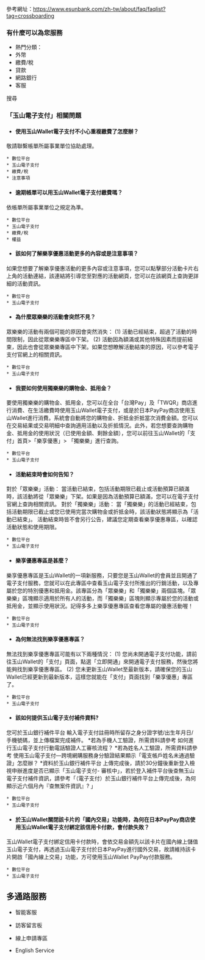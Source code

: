 參考網址：https://www.esunbank.com/zh-tw/about/faq/faqlist?tag=crossboarding

### 有什麼可以為您服務

  * 熱門分類：
  * 外幣
  * 繳費/稅
  * 貸款
  * 網路銀行
  * 客服

搜尋

### 「玉山電子支付」相關問題

  * #### 使用玉山Wallet電子支付不小心重複繳費了怎麼辦？

敬請聯繫帳單所屬事業單位協助處理。

    * 數位平台
    * 玉山電子支付
    * 繳費/稅
    * 注意事項
  * #### 逾期帳單可以用玉山Wallet電子支付繳費嗎？

依帳單所屬事業單位之規定為準。

    * 數位平台
    * 玉山電子支付
    * 繳費/稅
    * 權益
  * #### 該如何了解樂享優惠活動更多的內容或是注意事項？

如果您想要了解樂享優惠活動的更多內容或注意事項，您可以點擊部分活動卡片右上角的活動連結，該連結將引導您至對應的活動網頁，您可以在該網頁上查詢更詳細的活動資訊。

    * 數位平台
    * 玉山電子支付
  * #### 為什麼眾樂樂的活動會突然不見？

眾樂樂的活動有兩個可能的原因會突然消失： (1) 活動已經結束，超過了活動的時間限制，因此從眾樂樂專區中下架。 (2)
活動因為額滿或其他特殊因素而提前結束，因此也會從眾樂樂專區中下架。如果您想瞭解活動結束的原因，可以參考電子支付官網上的相關資訊。

    * 數位平台
    * 玉山電子支付
  * #### 我要如何使用獨樂樂的購物金、抵用金？

要使用獨樂樂的購物金、抵用金，您可以在全台「台灣Pay」及「TWQR」商店進行消費、在生活繳費時使用玉山Wallet電子支付，或是於日本PayPay商店使用玉山Wallet進行消費。系統會自動將您的購物金、折抵金折抵當次消費金額。您可以在交易結果或交易明細中查詢適用活動以及折抵情況。此外，若您想要查詢購物金、抵用金的使用狀況（已使用金額、剩餘金額），您可以前往玉山Wallet的「支付」首頁>「樂享優惠」>
「獨樂樂」進行查詢。

    * 數位平台
    * 玉山電子支付
  * #### 活動結束時會如何告知？ 

對於「眾樂樂」活動：
當活動已結束，包括活動期限已截止或活動預算已額滿時，該活動將從「眾樂樂」下架。如果是因為活動預算已額滿，您可以在電子支付官網上查詢相關資訊。
對於「獨樂樂」活動： 當「獨樂樂」的活動已經結束，包括活動期限已截止或您已使用完當次購物金或折抵金時，該活動狀態將顯示為「活動已結束」。
活動結束時皆不會另行公告，建議您定期查看樂享優惠專區，以確認活動狀態和使用期限。

    * 數位平台
    * 玉山電子支付
  * #### 樂享優惠專區是甚麼？

樂享優惠專區是玉山Wallet的一項新服務，只要您是玉山Wallet的會員並且開通了電子支付服務，您就可以在此專區中查看玉山電子支付所推出的行銷活動，以及專屬於您的特別優惠和抵用金。該專區分為「眾樂樂」和「獨樂樂」兩個區塊。「眾樂樂」區塊顯示適用於所有人的活動，而「獨樂樂」區塊則顯示專屬於您的活動或抵用金，並顯示使用狀況。記得多多上樂享優惠專區查看您專屬的優惠活動喔！

    * 數位平台
    * 玉山電子支付
  * #### 為何無法找到樂享優惠專區？

無法找到樂享優惠專區可能有以下兩種情況： (1)
您尚未開通電子支付功能，請前往玉山Wallet的「支付」頁面，點選「立即開通」來開通電子支付服務，然後您將能夠找到樂享優惠專區。 (2)
您未更新玉山Wallet至最新版本，請確保您的玉山Wallet已經更新到最新版本，這樣您就能在「支付」頁面找到「樂享優惠」專區了。

    * 數位平台
    * 玉山電子支付
  * #### 該如何提供玉山電子支付補件資料?

您可於玉山銀行補件平台 輸入電子支付註冊時所留存之身分證字號/出生年月日/手機號碼，並上傳檔案完成補件。 *若為手機人工驗證，所需資料請參考
如何進行玉山電子支付行動電話驗證人工審核流程？ *若為姓名人工驗證，所需資料請參考
使用玉山電子支付—跨境網購服務身分驗證結果顯示「電支帳戶姓名未通過驗證」怎麼辦？ *資料於玉山銀行補件平台
上傳完成後，請於30分鐘後重新登入檢視申辦進度是否已顯示「玉山電子支付-
審核中」，若於登入補件平台後查無玉山電子支付補件資訊，請參考「（電子支付）於玉山銀行補件平台上傳完成後，為何顯示近六個月內『查無案件資訊』? 」

    * 數位平台
    * 玉山電子支付
  * #### 於玉山Wallet關閉該卡片的「國內交易」功能時，為何在日本PayPay商店使用玉山Wallet電子支付綁定該信用卡付款，會付款失敗？ 

玉山Wallet電子支付綁定信用卡付款時，會依交易金額先以該卡片在國內線上儲值玉山電子支付，再透過玉山電子支付於日本PayPay進行國外交易，故請維持該卡片開啟「國內線上交易」功能，方可使用玉山Wallet
PayPay付款服務。

    * 數位平台
    * 玉山電子支付

## 多通路服務

  * 智能客服

  * 訪客留言板

  * 線上申請專區

  * English Service

